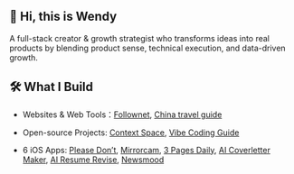 ## 👋 Hi, this is Wendy

A full-stack creator & growth strategist who transforms ideas into real products by blending product sense, technical execution, and data-driven growth.


## 🛠️ What I Build

- Websites & Web Tools：[Follownet](https://www.follownet.online), [China travel guide](https://www.localtravelguide.fun)

- Open-source Projects: [Context Space](https://github.com/context-space/context-space), [Vibe Coding Guide](https://github.com/wendy7756/vibe-coding-guide)

- 6 iOS Apps: [Please Don’t](https://apps.apple.com/us/app/please-dont-display-messages/id6744848735), [Mirrorcam](https://apps.apple.com/us/app/mirrorcam-reference-camera/id6745373013), [3 Pages Daily](https://apps.apple.com/us/app/3-pages-daily-minimal-journal/id6744717008), [AI Coverletter Maker](https://apps.apple.com/us/app/ai-cover-letter-maker/id6744460792), [AI Resume Revise](https://apps.apple.com/us/app/ai-resume-revise/id6744333973), [Newsmood](https://apps.apple.com/us/app/newsmood-ai-news-sentiment/id6744967206)

